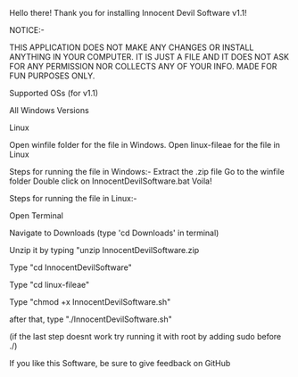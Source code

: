 Hello there! Thank you for installing Innocent Devil Software v1.1!

NOTICE:-

THIS APPLICATION DOES NOT MAKE ANY CHANGES OR INSTALL ANYTHING IN YOUR COMPUTER. IT IS JUST A FILE AND IT DOES NOT ASK FOR ANY PERMISSION NOR COLLECTS ANY OF YOUR INFO. MADE FOR FUN PURPOSES ONLY.



Supported OSs (for v1.1)

All Windows Versions

Linux





Open winfile folder for the file in Windows.
Open linux-fileae for the file in Linux


Steps for running the file in Windows:-
Extract the .zip file
Go to the winfile folder
Double click on InnocentDevilSoftware.bat
Voila!

Steps for running the file in Linux:-

Open Terminal

Navigate to Downloads (type 'cd Downloads' in terminal)

Unzip it by typing "unzip InnocentDevilSoftware.zip

Type "cd InnocentDevilSoftware"

Type "cd linux-fileae"

Type "chmod +x InnocentDevilSoftware.sh"

after that, type "./InnocentDevilSoftware.sh"

(if the last step doesnt work try running it with root by adding sudo before ./)

If you like this Software, be sure to give feedback on GitHub

